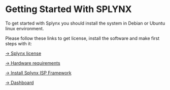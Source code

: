 Getting Started With SPLYNX
===========================

To get started with Splynx you should install the system in Debian or Ubuntu linux environment.

Please follow these links to get license, install the software and make first steps with it:

[→ Splynx license](getting_started_guide/splynx_license/splynx_license.md)

[→ Hardware requirements](getting_started_guide/hardware_requirements/hardware_requirements.md)

[→ Install Splynx ISP Framework](getting_started_guide/install_splynx/install_splynx.md)

[→ Dashboard](getting_started_guide/dashboard/dashboard.md)
